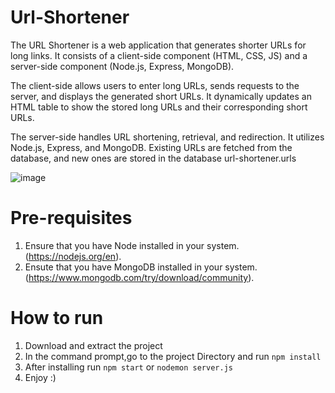 # Url-Shortener
The URL Shortener is a web application that generates shorter URLs for long links. It consists of a client-side component (HTML, CSS, JS) and a server-side component (Node.js, Express, MongoDB).

The client-side allows users to enter long URLs, sends requests to the server, and displays the generated short URLs. It dynamically updates an HTML table to show the stored long URLs and their corresponding short URLs.

The server-side handles URL shortening, retrieval, and redirection. It utilizes Node.js, Express, and MongoDB. Existing URLs are fetched from the database, and new ones are stored in the database url-shortener.urls

![image](https://github.com/sarthakvs/url_shortener/assets/98168713/efcfe589-a362-4d28-9333-ba9ccbd4b0a3)


# Pre-requisites
1. Ensure that you have Node installed in your system.(https://nodejs.org/en).
2. Ensute that you have MongoDB installed in your system.(https://www.mongodb.com/try/download/community).
   
# How to run
1. Download and extract the project
2. In the command prompt,go to the project Directory and run `npm install`
3. After installing run `npm start` or `nodemon server.js`
4. Enjoy :) 		

